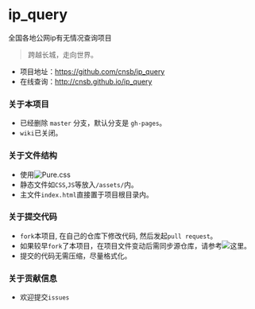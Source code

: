 # ip_query
全国各地公网ip有无情况查询项目

> 跨越长城，走向世界。

* 项目地址：https://github.com/cnsb/ip_query
* 在线查询：http://cnsb.github.io/ip_query


### 关于本项目

* 已经删除 `master` 分支，默认分支是 `gh-pages`。
* `wiki`已关闭。

### 关于文件结构

* 使用![Pure.css](http://purecss.io/)
* 静态文件如`CSS`,`JS`等放入`/assets/`内。
* 主文件`index.html`直接置于项目根目录内。

### 关于提交代码

* `fork`本项目, 在自己的仓库下修改代码, 然后发起`pull request`。
* 如果较早`fork`了本项目，在项目文件变动后需同步源仓库，请参考![这里](https://help.github.com/articles/syncing-a-fork/)。
* 提交的代码无需压缩，尽量格式化。

### 关于贡献信息

* 欢迎提交`issues`


